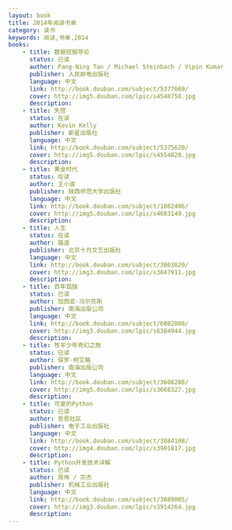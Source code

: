 ```yaml
---
layout: book
title: 2014年阅读书单
category: 读书
keywords: 阅读,书单,2014
books: 
    - title: 数据挖掘导论
      status: 已读
      author: Pang-Ning Tan / Michael Steinbach / Vipin Kumar 
      publisher: 人民邮电出版社
      language: 中文
      link: http://book.douban.com/subject/5377669/
      cover: http://img5.douban.com/lpic/s4548758.jpg
      description: 
    - title: 失控
      status: 在读
      author: Kevin Kelly
      publisher: 新星出版社
      language: 中文
      link: http://book.douban.com/subject/5375620/
      cover: http://img5.douban.com/lpic/s4554820.jpg
      description: 
    - title: 黄金时代
      status: 在读
      author: 王小波
      publisher: 陕西师范大学出版社
      language: 中文
      link: http://book.douban.com/subject/1082406/
      cover: http://img5.douban.com/lpic/s4083149.jpg
      description:
    - title: 人生
      status: 在读
      author: 路遥
      publisher: 北京十月文艺出版社
      language: 中文
      link: http://book.douban.com/subject/3803820/
      cover: http://img3.douban.com/lpic/s3847911.jpg
      description:
    - title: 百年孤独
      status: 已读
      author: 加西亚·马尔克斯
      publisher: 南海出版公司
      language: 中文
      link: http://book.douban.com/subject/6082808/
      cover: http://img3.douban.com/lpic/s6384944.jpg
      description: 
    - title: 牧羊少年奇幻之旅
      status: 已读
      author: 保罗·柯艾略
      publisher: 南海出版公司
      language: 中文
      link: http://book.douban.com/subject/3608208/
      cover: http://img5.douban.com/lpic/s3668327.jpg
      description:    
    - title: 可爱的Python
      status: 已读
      author: 哲思社区
      publisher: 电子工业出版社
      language: 中文
      link: http://book.douban.com/subject/3884108/
      cover: http://img4.douban.com/lpic/s3901817.jpg
      description:    
    - title: Python开发技术详解
      status: 已读
      author: 周伟 / 宗杰 
      publisher: 机械工业出版社
      language: 中文
      link: http://book.douban.com/subject/3889005/
      cover: http://img3.douban.com/lpic/s3914264.jpg
      description:
---
```

